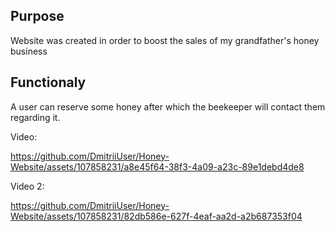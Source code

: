 ## Purpose

Website was created in order to boost the sales of my grandfather's honey business

## Functionaly

A user can reserve some honey after which the beekeeper will contact them regarding it.

Video:



https://github.com/DmitriiUser/Honey-Website/assets/107858231/a8e45f64-38f3-4a09-a23c-89e1debd4de8


Video 2:



https://github.com/DmitriiUser/Honey-Website/assets/107858231/82db586e-627f-4eaf-aa2d-a2b687353f04




